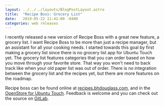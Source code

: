 ```yaml
---
layout: ../../../layouts/BlogPostLayout.astro
title:  "Recipe Boss: Grocery List"
date:   2019-05-22 11:41:00 -0400
categories: web releases
---
```


I recently released a new version of Recipe Boss with a great new feature, a
grocery list. I want Recipe Boss to be more than just a recipe manager, but an
assistant for all your cooking needs. I started towards this goal by first
making a grocery list since there is no grocery list app for Ubuntu Touch yet.
The grocery list features categories that you can order based on how you move
through your favorite store. That way you won't need to back track like when your
old paper list was out of order. There is no integration between the grocery list
and the recipes yet, but there are more features on the roadmap.

Recipe boss can be found online at [recipes.bhdouglass.com](https://recipes.bhdouglass.com),
and in the [OpenStore for Ubuntu Touch](https://open-store.io/app/recipe-boss.bhdouglass).
Feedback is welcome and you can check out the source on [GitLab](https://gitlab.com/bhdouglass/recipe-boss).

